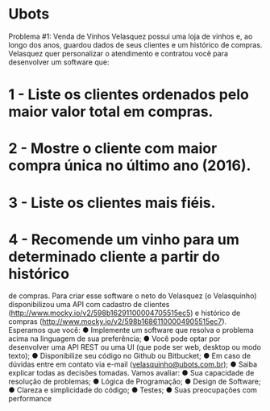 # Ubots
Problema #1: Venda de Vinhos
Velasquez possui uma loja de vinhos e, ao longo dos anos, guardou dados de seus
clientes e um histórico de compras. Velasquez quer personalizar o atendimento e
contratou você para desenvolver um software que:
# 1 - Liste os clientes ordenados pelo maior valor total em compras.
# 2 - Mostre o cliente com maior compra única no último ano (2016).
# 3 - Liste os clientes mais fiéis.
# 4 - Recomende um vinho para um determinado cliente a partir do histórico
de compras.
Para criar esse software o neto do Velasquez (o Velasquinho) disponibilizou uma
API com cadastro de clientes
(http://www.mocky.io/v2/598b16291100004705515ec5) e histórico de compras
(http://www.mocky.io/v2/598b16861100004905515ec7).
Esperamos que você:
● Implemente um software que resolva o problema acima na linguagem de sua
preferência;
● Você pode optar por desenvolver uma API REST ou uma UI (que pode ser
web, desktop ou modo texto);
● Disponibilize seu código no Github ou Bitbucket;
● Em caso de dúvidas entre em contato via e-mail
(velasquinho@ubots.com.br);
● Saiba explicar todas as decisões tomadas.
Vamos avaliar:
● Sua capacidade de resolução de problemas;
● Lógica de Programação;
● Design de Software;
● Clareza e simplicidade do código;
● Testes;
● Suas preocupações com performance

